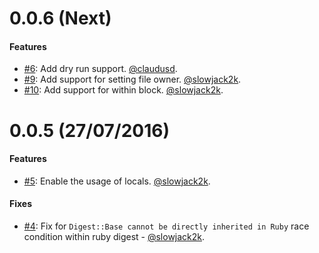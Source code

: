 0.0.6 (Next)
=============

#### Features

* [#6](https://github.com/faber-lotto/capistrano-template/6): Add dry run support. [@claudusd](https://github.com/claudusd).
* [#9](https://github.com/faber-lotto/capistrano-template/9): Add support for setting file owner. [@slowjack2k](https://github.com/slowjack2k).
* [#10](https://github.com/faber-lotto/capistrano-template/10): Add support for within block. [@slowjack2k](https://github.com/slowjack2k).

0.0.5 (27/07/2016)
==================

#### Features

* [#5](https://github.com/faber-lotto/capistrano-template/5): Enable the usage of locals. [@slowjack2k](https://github.com/slowjack2k).

#### Fixes

* [#4](https://github.com/faber-lotto/capistrano-template/4): Fix for `Digest::Base cannot be directly inherited in Ruby` race condition within ruby digest - [@slowjack2k](https://github.com/slowjack2k).